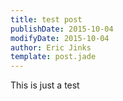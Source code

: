 ```yaml
---
title: test post
publishDate: 2015-10-04
modifyDate: 2015-10-04
author: Eric Jinks
template: post.jade
---
```


This is just a test
